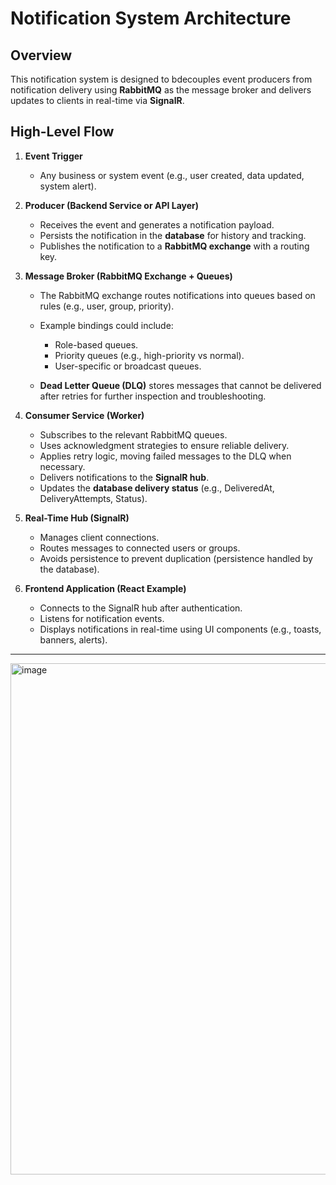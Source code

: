 # Notification System Architecture

## Overview

This notification system is designed to bdecouples event producers from notification delivery using **RabbitMQ** as the message broker and delivers updates to clients in real-time via **SignalR**.

## High-Level Flow

1. **Event Trigger**

   * Any business or system event (e.g., user created, data updated, system alert).

2. **Producer (Backend Service or API Layer)**

   * Receives the event and generates a notification payload.
   * Persists the notification in the **database** for history and tracking.
   * Publishes the notification to a **RabbitMQ exchange** with a routing key.

3. **Message Broker (RabbitMQ Exchange + Queues)**

   * The RabbitMQ exchange routes notifications into queues based on rules (e.g., user, group, priority).
   * Example bindings could include:

     * Role-based queues.
     * Priority queues (e.g., high-priority vs normal).
     * User-specific or broadcast queues.
   * **Dead Letter Queue (DLQ)** stores messages that cannot be delivered after retries for further inspection and troubleshooting.

4. **Consumer Service (Worker)**

   * Subscribes to the relevant RabbitMQ queues.
   * Uses acknowledgment strategies to ensure reliable delivery.
   * Applies retry logic, moving failed messages to the DLQ when necessary.
   * Delivers notifications to the **SignalR hub**.
   * Updates the **database delivery status** (e.g., DeliveredAt, DeliveryAttempts, Status).

5. **Real-Time Hub (SignalR)**

   * Manages client connections.
   * Routes messages to connected users or groups.
   * Avoids persistence to prevent duplication (persistence handled by the database).

6. **Frontend Application (React Example)**

   * Connects to the SignalR hub after authentication.
   * Listens for notification events.
   * Displays notifications in real-time using UI components (e.g., toasts, banners, alerts).

---
<img width="1348" height="818" alt="image" src="https://github.com/user-attachments/assets/c57ca508-0086-4c67-a37d-09ec5e26a23a" />



